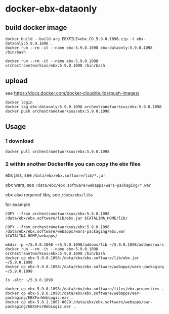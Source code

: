 # docker-ebx-dataonly

## build docker image

```
docker build --build-arg EBXFILE=ebx_CD_5.9.0.1098.zip -t ebx-dataonly:5.9.0.1098 .
docker run --rm -it --name ebx-5.9.0.1098 ebx-dataonly:5.9.0.1098 /bin/bash

docker run --rm -it --name ebx-5.9.0.1098 orchestranetworksus/ebx:5.9.0.1098 /bin/bash
```

## upload

see https://docs.docker.com/docker-cloud/builds/push-images/

```
docker login
docker tag ebx-dataonly:5.9.0.1098 orchestranetworksus/ebx:5.9.0.1098
docker push orchestranetworksus/ebx:5.9.0.1098
```

## Usage

### 1 download

```
docker pull orchestranetworksus/ebx:5.9.0.1098
```

### 2 within another Dockerfile you can copy the ebx files

ebx jars, see ```/data/ebx/ebx.software/lib/*.jar```

ebx wars, see ```/data/ebx/ebx.software/webapps/wars-packaging/*.war```

ebx also required libs, see ```/data/ebx/libs```

for example

```
COPY --from orchestranetworksus/ebx:5.9.0.1098 /data/ebx/ebx.software/lib/ebx.jar $CATALINA_HOME/lib/

COPY --from orchestranetworksus/ebx:5.9.0.1098 /data/ebx/ebx.software/webapps/wars-packaging/ebx.war $CATALINA_HOME/webapps/
```

```
mkdir -p ~/5.9.0.1098 ~/5.9.0.1098/addons/lib ~/5.9.0.1098/addons/wars
docker run --rm -it --name ebx-5.9.0.1098 orchestranetworksus/ebx:5.9.0.1098 /bin/bash
docker cp ebx-5.9.0.1098:/data/ebx/ebx.software/lib/ebx.jar ~/5.9.0.1098
docker cp ebx-5.9.0.1098:/data/ebx/ebx.software/webapps/wars-packaging ~/5.9.0.1098

ls -altr ~/5.9.0.1098
```


```
docker cp ebx-5.9.0.1098:/data/ebx/ebx.software/files/ebx.properties .
docker cp ebx-5.9.0.1098:/data/ebx/ebx.software/webapps/ear-packaging/EBXForWebLogic.ear .
docker cp ebx-5.8.1.1067-0029:/data/ebx/ebx.software/webapps/ear-packaging/EBX5ForWebLogic.ear .
```
